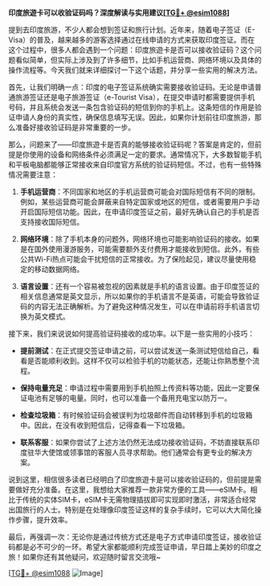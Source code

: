 **印度旅遊卡可以收验证码吗？深度解读与实用建议[[TG💪+ @esim1088](https://t.me/s/esim1088)]**

提到去印度旅游，不少人都会想到签证和旅行计划。近年来，随着电子签证（E-Visa）的普及，越来越多的游客选择通过在线申请的方式来获取印度签证。而在这个过程中，很多人都会遇到一个问题：印度旅遊卡是否可以接收验证码？这个问题看似简单，但实际上涉及到了许多细节，比如手机运营商、网络环境以及具体的操作流程等。今天我们就来详细探讨一下这个话题，并分享一些实用的解决方法。

首先，让我们明确一点：印度的电子签证系统确实需要接收验证码。无论是申请普通旅游签证还是电子旅游签证（e-Tourist Visa），在提交申请时都需要提供手机号码，并且系统会发送一条包含验证码的短信到你的手机上。这条短信的作用是验证申请人身份的真实性，确保信息填写无误。因此，如果你计划前往印度旅游，那么准备好接收验证码是非常重要的一步。

那么，问题来了——印度旅遊卡是否真的能够接收验证码呢？答案是肯定的，但前提是你使用的设备和网络条件必须满足一定的要求。通常情况下，大多数智能手机和平板电脑都能够正常接收来自印度官方系统的验证码短信。不过，也有一些特殊情况需要注意：

1. **手机运营商**：不同国家和地区的手机运营商可能会对国际短信有不同的限制。例如，某些运营商可能会屏蔽来自特定国家或地区的短信，或者需要用户手动开启国际短信功能。因此，在申请印度签证之前，最好先确认自己的手机是否支持接收国际短信。

2. **网络环境**：除了手机本身的问题外，网络环境也可能影响验证码的接收。如果是在国外使用漫游服务，可能需要额外支付费用才能接收到短信。此外，有些公共Wi-Fi热点可能会干扰短信的正常接收。为了保险起见，建议尽量使用稳定的移动数据网络。

3. **语言设置**：还有一个容易被忽视的因素就是手机的语言设置。由于印度签证的相关信息通常是英文显示，所以如果你的手机语言不是英语，可能会导致验证码的内容无法正确解析。为了避免这种情况发生，可以在申请前将手机语言切换为英文模式。

接下来，我们来说说如何提高验证码接收的成功率。以下是一些实用的小技巧：

- **提前测试**：在正式提交签证申请之前，可以尝试发送一条测试短信给自己，看看是否能顺利收到。这样不仅可以检验手机的功能状态，还能让你熟悉整个流程。
  
- **保持电量充足**：申请过程中需要用到手机拍照上传资料等功能，因此一定要保证电池有足够的电量。同时，也可以准备一个备用充电宝以防万一。

- **检查垃圾箱**：有时候验证码会被误判为垃圾邮件而自动转移到手机的垃圾箱中。因此，在没有收到短信后，记得查看一下垃圾箱。

- **联系客服**：如果你尝试了上述方法仍然无法成功接收验证码，不妨直接联系印度驻华大使馆或领事馆的客服人员寻求帮助。他们通常会有更专业的解决方案。

说到这里，相信很多读者已经明白了印度旅遊卡是可以接收验证码的，但前提是需要做好充分准备。在这里，我想给大家推荐一款非常方便的工具——eSIM卡。相比于传统的实体SIM卡，eSIM卡无需物理插拔即可实现即时激活，非常适合经常出国旅行的人士。特别是在处理像印度签证这样的复杂手续时，它可以大大简化操作步骤，提升效率。

最后，再强调一次：无论你是通过传统方式还是电子方式申请印度签证，接收验证码都是必不可少的一环。希望大家都能顺利完成签证申请，早日踏上美妙的印度之旅！如果你还有其他疑问，欢迎随时留言交流哦~ 

[[TG💪+ @esim1088](https://t.me/s/esim1088) ![Image](https://i.postimg.cc/4NQfJmqS/Snipaste-2025-05-13-00-14-12.png)]